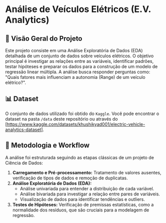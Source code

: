 # Análise de Veículos Elétricos (E.V. Analytics)

## 📝 Visão Geral do Projeto

Este projeto consiste em uma Análise Exploratória de Dados (EDA) detalhada de um conjunto de dados sobre veículos elétricos. O objetivo principal é investigar as relações entre as variáveis, identificar padrões, testar hipóteses e preparar os dados para a construção de um modelo de regressão linear múltipla. A análise busca responder perguntas como: "Quais fatores mais influenciam a autonomia (Range) de um veículo elétrico?".

## 📊 Dataset

O conjunto de dados utilizado foi obtido do `Kaggle`. 
Você pode encontrar o dataset na pasta `/data` deste repositório ou através do [https://www.kaggle.com/datasets/khushikyad001/electric-vehicle-analytics-dataset].

## 🚀 Metodologia e Workflow

A análise foi estruturada seguindo as etapas clássicas de um projeto de Ciência de Dados:

1.  **Carregamento e Pré-processamento:** Tratamento de valores ausentes, verificação de tipos de dados e remoção de duplicatas.
2.  **Análise Exploratória de Dados (EDA):**
    * Análise univariada para entender a distribuição de cada variável.
    * Análise bivariada para investigar a relação entre pares de variáveis.
    * Visualização de dados para identificar tendências e outliers.
3.  **Testes de Hipóteses:** Verificação de premissas estatísticas, como a normalidade dos resíduos, que são cruciais para a modelagem de regressão.

##
